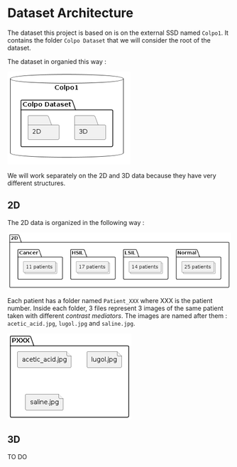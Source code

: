 # Dataset Architecture

The dataset this project is based on is on the external SSD named `Colpo1`. It contains the folder `Colpo Dataset` that we will consider the root of the dataset.

The dataset in organied this way :

![Global architecture](png/global_architecture.png)

We will work separately on the 2D and 3D data because they have very different structures. 

## 2D

The 2D data is organized in the following way :

![2D data architecture](png/2D_data_architecture.png)

Each patient has a folder named `Patient_XXX` where XXX is the patient number. Inside each folder, 3 files represent 3 images of the same patient taken with different *contrast mediators*. The images are named after them : `acetic_acid.jpg`, `lugol.jpg` and `saline.jpg`. 

![2D patient data](png/2D_patient_data.png)


## 3D 

TO DO
